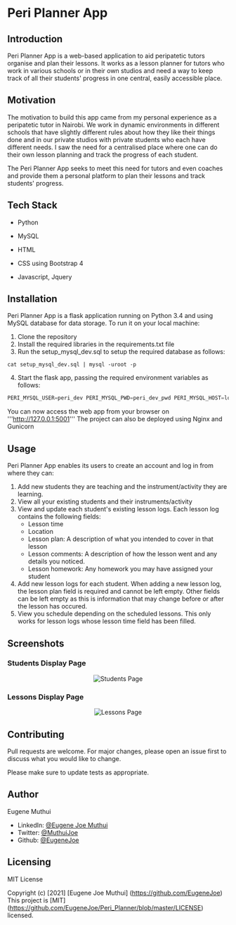 # Peri Planner App

## Introduction
Peri Planner App is a web-based application to aid peripatetic tutors organise and plan their lessons. It works as a lesson planner for tutors who work in various schools or in their own studios and need a way to keep track of all their students' progress in one central, easily accessible place.

## Motivation
The motivation to build this app came from my personal experience as a peripatetic tutor in Nairobi. We work in dynamic environments in different schools that have slightly different rules about how they like their things done and in our private studios with private students who each have different needs. I saw the need for a centralised place where one can do their own lesson planning and track the progress of each student.

The Peri Planner App seeks to meet this need for tutors and even coaches and provide them a personal platform to plan their lessons and track students' progress.

## Tech Stack
- Python
- MySQL

- HTML
- CSS using Bootstrap 4
- Javascript, Jquery

## Installation

Peri Planner App is a flask application running on Python 3.4 and using MySQL database for data storage.
To run it on your local machine:
1. Clone the repository
2. Install the required libraries in the requirements.txt file
3. Run the setup_mysql_dev.sql to setup the required database as follows:

```
cat setup_mysql_dev.sql | mysql -uroot -p
```

4. Start the flask app, passing the required environment variables as follows:

```python
PERI_MYSQL_USER=peri_dev PERI_MYSQL_PWD=peri_dev_pwd PERI_MYSQL_HOST=localhost PERI_MYSQL_DB=peri_dev_db PERI_TYPE_STORAGE=db ./peri_dynamic.py
```

You can now access the web app from your browser on '''http://127.0.0.1:5001'''
The project can also be deployed using Nginx and Gunicorn

## Usage
Peri Planner App enables its users to create an account and log in from where they can:
1. Add new students they are teaching and the instrument/activity they are learning.
2. View all your existing students and their instruments/activity
3. View and update each student's existing lesson logs. Each lesson log contains the following fields:
   - Lesson time
   - Location
   - Lesson plan: A description of what you intended to cover in that lesson
   - Lesson comments: A description of how the lesson went and any details you noticed.
   - Lesson homework: Any homework you may have assigned your student
4. Add new lesson logs for each student. When adding a new lesson log, the lesson plan field is required and cannot be left empty. Other fields can be left empty as this is information that may change before or after the lesson  has occured.
5. View you schedule depending on the scheduled lessons. This only works for lesson logs whose lesson time field has been filled.

## Screenshots
### Students Display Page

<p align="center">
   <img align="center" src="https://imgur.com/UcNEbg1" alt="Students Page" />
</p>

### Lessons Display Page
<p align="center">
   <img align="center" src="https://imgur.com/aJoNFyk" alt="Lessons Page" />
</p>

## Contributing
Pull requests are welcome. For major changes, please open an issue first to discuss what you would like to change.

Please make sure to update tests as appropriate.

## Author
Eugene Muthui
- LinkedIn: [@Eugene Joe Muthui](https://www.linkedin.com/in/eugene-joe-muthui-954b633a)
- Twitter: [@MuthuiJoe](https://twitter.com/MuthuiJoe)
- Github: [@EugeneJoe](https://github.com/EugeneJoe)

## Licensing
MIT License

Copyright (c) [2021] [Eugene Joe Muthui] (https://github.com/EugeneJoe)
This project is [MIT] (https://github.com/EugeneJoe/Peri_Planner/blob/master/LICENSE) licensed.
